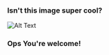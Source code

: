 ### Isn't this image super cool?

![Alt Text](https://64.media.tumblr.com/895e31f04ed862e26d85815adb2b0db4/tumblr_nhki6xnxtG1r6j7rho1_640.gifv)

### Ops You're welcome!

